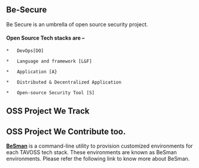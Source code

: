 ## Be-Secure

Be Secure is an umbrella of open source security project.


#### Open Source Tech stacks are –

    *   DevOps[DO] 
    
    *   Language and framework [L&F] 
    
    *   Application [A} 
    
    *   Distributed & Decentralized Application 
    
    *   Open-source Security Tool [S]
  

## OSS Project We Track

## OSS Project We Contribute too.

[**BeSman**](https://github.com/Be-Secure/BeSman) is a command-line utility to provision customized environments for each TAVOSS tech stack. These environments are known 
as BeSman environments. Please refer the following link to know more about BeSman. 

 

